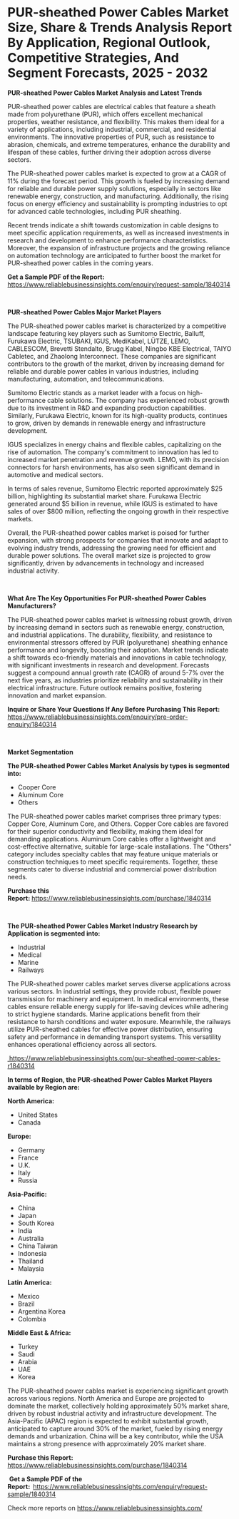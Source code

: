 <p><h1>PUR-sheathed Power Cables Market Size, Share & Trends Analysis Report By Application, Regional Outlook, Competitive Strategies, And Segment Forecasts, 2025 - 2032</h1></p><p><strong>PUR-sheathed Power Cables Market Analysis and Latest Trends</strong></p>
<p><p>PUR-sheathed power cables are electrical cables that feature a sheath made from polyurethane (PUR), which offers excellent mechanical properties, weather resistance, and flexibility. This makes them ideal for a variety of applications, including industrial, commercial, and residential environments. The innovative properties of PUR, such as resistance to abrasion, chemicals, and extreme temperatures, enhance the durability and lifespan of these cables, further driving their adoption across diverse sectors.</p><p>The PUR-sheathed power cables market is expected to grow at a CAGR of 11% during the forecast period. This growth is fueled by increasing demand for reliable and durable power supply solutions, especially in sectors like renewable energy, construction, and manufacturing. Additionally, the rising focus on energy efficiency and sustainability is prompting industries to opt for advanced cable technologies, including PUR sheathing. </p><p>Recent trends indicate a shift towards customization in cable designs to meet specific application requirements, as well as increased investments in research and development to enhance performance characteristics. Moreover, the expansion of infrastructure projects and the growing reliance on automation technology are anticipated to further boost the market for PUR-sheathed power cables in the coming years.</p></p>
<p><strong>Get a Sample PDF of the Report:&nbsp;</strong> <a href="https://www.reliablebusinessinsights.com/enquiry/request-sample/1840314?utm_campaign=3276&utm_medium=2&utm_source=Github&utm_content=ia&utm_term=07042025&utm_id=pur-sheathed-power-cables">https://www.reliablebusinessinsights.com/enquiry/request-sample/1840314</a></p>
<p>&nbsp;</p>
<p><strong>PUR-sheathed Power Cables Major Market Players</strong></p>
<p><p>The PUR-sheathed power cables market is characterized by a competitive landscape featuring key players such as Sumitomo Electric, Balluff, Furukawa Electric, TSUBAKI, IGUS, MediKabel, LÜTZE, LEMO, CABLESCOM, Brevetti Stendalto, Brugg Kabel, Ningbo KBE Electrical, TAIYO Cabletec, and Zhaolong Interconnect. These companies are significant contributors to the growth of the market, driven by increasing demand for reliable and durable power cables in various industries, including manufacturing, automation, and telecommunications.</p><p>Sumitomo Electric stands as a market leader with a focus on high-performance cable solutions. The company has experienced robust growth due to its investment in R&D and expanding production capabilities. Similarly, Furukawa Electric, known for its high-quality products, continues to grow, driven by demands in renewable energy and infrastructure development.</p><p>IGUS specializes in energy chains and flexible cables, capitalizing on the rise of automation. The company's commitment to innovation has led to increased market penetration and revenue growth. LEMO, with its precision connectors for harsh environments, has also seen significant demand in automotive and medical sectors.</p><p>In terms of sales revenue, Sumitomo Electric reported approximately $25 billion, highlighting its substantial market share. Furukawa Electric generated around $5 billion in revenue, while IGUS is estimated to have sales of over $800 million, reflecting the ongoing growth in their respective markets.</p><p>Overall, the PUR-sheathed power cables market is poised for further expansion, with strong prospects for companies that innovate and adapt to evolving industry trends, addressing the growing need for efficient and durable power solutions. The overall market size is projected to grow significantly, driven by advancements in technology and increased industrial activity.</p></p>
<p>&nbsp;</p>
<p><strong>What Are The Key Opportunities For PUR-sheathed Power Cables Manufacturers?</strong></p>
<p><p>The PUR-sheathed power cables market is witnessing robust growth, driven by increasing demand in sectors such as renewable energy, construction, and industrial applications. The durability, flexibility, and resistance to environmental stressors offered by PUR (polyurethane) sheathing enhance performance and longevity, boosting their adoption. Market trends indicate a shift towards eco-friendly materials and innovations in cable technology, with significant investments in research and development. Forecasts suggest a compound annual growth rate (CAGR) of around 5-7% over the next five years, as industries prioritize reliability and sustainability in their electrical infrastructure. Future outlook remains positive, fostering innovation and market expansion.</p></p>
<p><strong>Inquire or Share Your Questions If Any Before Purchasing This Report:</strong> <a href="https://www.reliablebusinessinsights.com/enquiry/pre-order-enquiry/1840314?utm_campaign=3276&utm_medium=2&utm_source=Github&utm_content=ia&utm_term=07042025&utm_id=pur-sheathed-power-cables">https://www.reliablebusinessinsights.com/enquiry/pre-order-enquiry/1840314</a></p>
<p>&nbsp;</p>
<p><strong>Market Segmentation</strong></p>
<p><strong>The PUR-sheathed Power Cables Market Analysis by types is segmented into:</strong></p>
<p><ul><li>Cooper Core</li><li>Aluminum Core</li><li>Others</li></ul></p>
<p><p>The PUR-sheathed power cables market comprises three primary types: Copper Core, Aluminum Core, and Others. Copper Core cables are favored for their superior conductivity and flexibility, making them ideal for demanding applications. Aluminum Core cables offer a lightweight and cost-effective alternative, suitable for large-scale installations. The "Others" category includes specialty cables that may feature unique materials or construction techniques to meet specific requirements. Together, these segments cater to diverse industrial and commercial power distribution needs.</p></p>
<p><strong>Purchase this Report:&nbsp;</strong><a href="https://www.reliablebusinessinsights.com/purchase/1840314?utm_campaign=3276&utm_medium=2&utm_source=Github&utm_content=ia&utm_term=07042025&utm_id=pur-sheathed-power-cables">https://www.reliablebusinessinsights.com/purchase/1840314</a></p>
<p>&nbsp;</p>
<p><strong>The PUR-sheathed Power Cables Market Industry Research by Application is segmented into:</strong></p>
<p><ul><li>Industrial</li><li>Medical</li><li>Marine</li><li>Railways</li></ul></p>
<p><p>The PUR-sheathed power cables market serves diverse applications across various sectors. In industrial settings, they provide robust, flexible power transmission for machinery and equipment. In medical environments, these cables ensure reliable energy supply for life-saving devices while adhering to strict hygiene standards. Marine applications benefit from their resistance to harsh conditions and water exposure. Meanwhile, the railways utilize PUR-sheathed cables for effective power distribution, ensuring safety and performance in demanding transport systems. This versatility enhances operational efficiency across all sectors.</p></p>
<p><a href="https://www.reliablebusinessinsights.com/pur-sheathed-power-cables-r1840314?utm_campaign=3276&utm_medium=2&utm_source=Github&utm_content=ia&utm_term=07042025&utm_id=pur-sheathed-power-cables">&nbsp;https://www.reliablebusinessinsights.com/pur-sheathed-power-cables-r1840314</a></p>
<p><strong>In terms of Region, the PUR-sheathed Power Cables Market Players available by Region are:</strong></p>
<p>
    <p> <strong> North America: </strong>
        <ul>
            <li>United States</li>
            <li>Canada</li>
        </ul>
        </p> 
    <p> <strong> Europe: </strong>
        <ul>
            <li>Germany</li>
            <li>France</li>
            <li>U.K.</li>
            <li>Italy</li>
            <li>Russia</li>
        </ul>
        </p> 
    <p> <strong> Asia-Pacific: </strong>
        <ul>
            <li>China</li>
            <li>Japan</li>
            <li>South Korea</li>
            <li>India</li>
            <li>Australia</li>
            <li>China Taiwan</li>
            <li>Indonesia</li>
            <li>Thailand</li>
            <li>Malaysia</li>
        </ul>
        </p> 
    <p> <strong> Latin America: </strong>
        <ul>
            <li>Mexico</li>
            <li>Brazil</li>
            <li>Argentina Korea</li>
            <li>Colombia</li>
        </ul>
        </p> 
    <p> <strong> Middle East & Africa: </strong>
        <ul>
            <li>Turkey</li>
            <li>Saudi</li>
            <li>Arabia</li>
            <li>UAE</li>
            <li>Korea</li>
        </ul>
    </p>
    </p>
<p><p>The PUR-sheathed power cables market is experiencing significant growth across various regions. North America and Europe are projected to dominate the market, collectively holding approximately 50% market share, driven by robust industrial activity and infrastructure development. The Asia-Pacific (APAC) region is expected to exhibit substantial growth, anticipated to capture around 30% of the market, fueled by rising energy demands and urbanization. China will be a key contributor, while the USA maintains a strong presence with approximately 20% market share.</p></p>
<p><strong>Purchase this Report: </strong><a href="https://www.reliablebusinessinsights.com/purchase/1840314?utm_campaign=3276&utm_medium=2&utm_source=Github&utm_content=ia&utm_term=07042025&utm_id=pur-sheathed-power-cables">https://www.reliablebusinessinsights.com/purchase/1840314</a></p>
<p>&nbsp;<strong>Get a Sample PDF of the Report:&nbsp;&nbsp;</strong><a href="https://www.reliablebusinessinsights.com/enquiry/request-sample/1840314?utm_campaign=3276&utm_medium=2&utm_source=Github&utm_content=ia&utm_term=07042025&utm_id=pur-sheathed-power-cables">https://www.reliablebusinessinsights.com/enquiry/request-sample/1840314</a></p>
<p><strong></strong></p>
<p>Check more reports on <a href="https://www.reliablebusinessinsights.com/?utm_campaign=3276&utm_medium=2&utm_source=Github&utm_content=ia&utm_term=07042025&utm_id=pur-sheathed-power-cables">https://www.reliablebusinessinsights.com/</a></p>